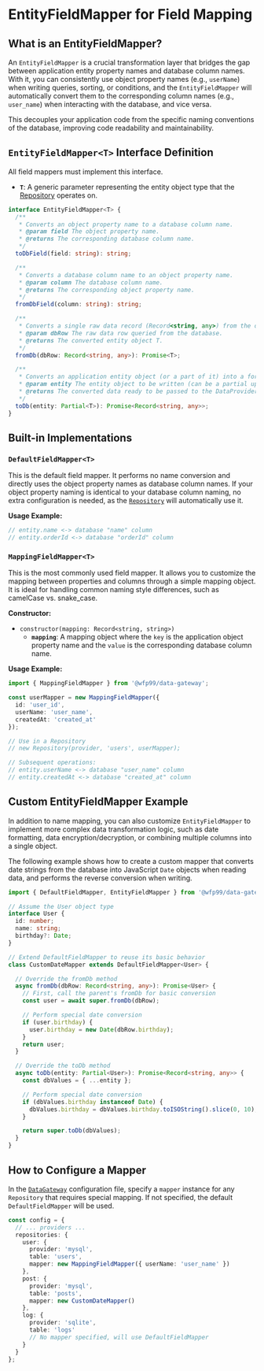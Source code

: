# EntityFieldMapper for Field Mapping

## What is an EntityFieldMapper?

An `EntityFieldMapper` is a crucial transformation layer that bridges the gap between application entity property names and database column names. With it, you can consistently use object property names (e.g., `userName`) when writing queries, sorting, or conditions, and the `EntityFieldMapper` will automatically convert them to the corresponding column names (e.g., `user_name`) when interacting with the database, and vice versa.

This decouples your application code from the specific naming conventions of the database, improving code readability and maintainability.

## `EntityFieldMapper<T>` Interface Definition

All field mappers must implement this interface.

- **`T`**: A generic parameter representing the entity object type that the [Repository](./repository.md) operates on.

```typescript
interface EntityFieldMapper<T> {
  /**
   * Converts an object property name to a database column name.
   * @param field The object property name.
   * @returns The corresponding database column name.
   */
  toDbField(field: string): string;

  /**
   * Converts a database column name to an object property name.
   * @param column The database column name.
   * @returns The corresponding object property name.
   */
  fromDbField(column: string): string;

  /**
   * Converts a single raw data record (Record<string, any>) from the database into an application entity object T.
   * @param dbRow The raw data row queried from the database.
   * @returns The converted entity object T.
   */
  fromDb(dbRow: Record<string, any>): Promise<T>;

  /**
   * Converts an application entity object (or a part of it) into a format ready to be written to the database.
   * @param entity The entity object to be written (can be a partial update).
   * @returns The converted data ready to be passed to the DataProvider.
   */
  toDb(entity: Partial<T>): Promise<Record<string, any>>;
}
```

## Built-in Implementations

### `DefaultFieldMapper<T>`
This is the default field mapper. It performs no name conversion and directly uses the object property names as database column names. If your object property naming is identical to your database column naming, no extra configuration is needed, as the [`Repository`](./repository.md) will automatically use it.

**Usage Example:**
```typescript
// entity.name <-> database "name" column
// entity.orderId <-> database "orderId" column
```

### `MappingFieldMapper<T>`
This is the most commonly used field mapper. It allows you to customize the mapping between properties and columns through a simple mapping object. It is ideal for handling common naming style differences, such as camelCase vs. snake_case.

**Constructor:**
- `constructor(mapping: Record<string, string>)`
  - **`mapping`**: A mapping object where the `key` is the application object property name and the `value` is the corresponding database column name.

**Usage Example:**
```typescript
import { MappingFieldMapper } from '@wfp99/data-gateway';

const userMapper = new MappingFieldMapper({
  id: 'user_id',
  userName: 'user_name',
  createdAt: 'created_at'
});

// Use in a Repository
// new Repository(provider, 'users', userMapper);

// Subsequent operations:
// entity.userName <-> database "user_name" column
// entity.createdAt <-> database "created_at" column
```

## Custom EntityFieldMapper Example

In addition to name mapping, you can also customize `EntityFieldMapper` to implement more complex data transformation logic, such as date formatting, data encryption/decryption, or combining multiple columns into a single object.

The following example shows how to create a custom mapper that converts date strings from the database into JavaScript `Date` objects when reading data, and performs the reverse conversion when writing.

```typescript
import { DefaultFieldMapper, EntityFieldMapper } from '@wfp99/data-gateway';

// Assume the User object type
interface User {
  id: number;
  name: string;
  birthday?: Date;
}

// Extend DefaultFieldMapper to reuse its basic behavior
class CustomDateMapper extends DefaultFieldMapper<User> {

  // Override the fromDb method
  async fromDb(dbRow: Record<string, any>): Promise<User> {
    // First, call the parent's fromDb for basic conversion
    const user = await super.fromDb(dbRow);

    // Perform special date conversion
    if (user.birthday) {
      user.birthday = new Date(dbRow.birthday);
    }
    return user;
  }

  // Override the toDb method
  async toDb(entity: Partial<User>): Promise<Record<string, any>> {
    const dbValues = { ...entity };

    // Perform special date conversion
    if (dbValues.birthday instanceof Date) {
      dbValues.birthday = dbValues.birthday.toISOString().slice(0, 10); // Convert to 'YYYY-MM-DD' format
    }

    return super.toDb(dbValues);
  }
}
```

## How to Configure a Mapper

In the [`DataGateway`](./data-gateway.md) configuration file, specify a `mapper` instance for any `Repository` that requires special mapping. If not specified, the default `DefaultFieldMapper` will be used.

```typescript
const config = {
  // ... providers ...
  repositories: {
    user: {
      provider: 'mysql',
      table: 'users',
      mapper: new MappingFieldMapper({ userName: 'user_name' })
    },
    post: {
      provider: 'mysql',
      table: 'posts',
      mapper: new CustomDateMapper()
    },
    log: {
      provider: 'sqlite',
      table: 'logs'
      // No mapper specified, will use DefaultFieldMapper
    }
  }
};
```
